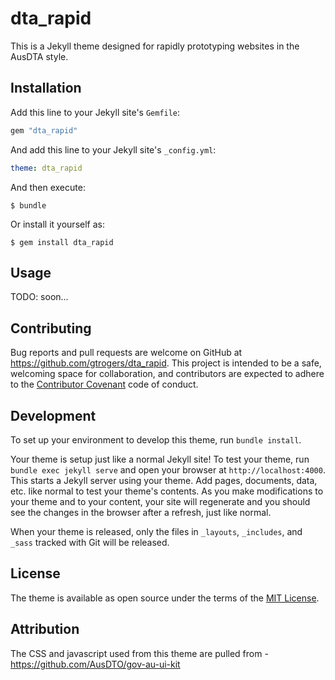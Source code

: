 ---
---
# dta_rapid

This is a Jekyll theme designed for rapidly prototyping websites in the AusDTA style.

## Installation

Add this line to your Jekyll site's `Gemfile`:

```ruby
gem "dta_rapid"
```

And add this line to your Jekyll site's `_config.yml`:

```yaml
theme: dta_rapid
```

And then execute:

    $ bundle

Or install it yourself as:

    $ gem install dta_rapid

## Usage

TODO: soon...

## Contributing

Bug reports and pull requests are welcome on GitHub at https://github.com/gtrogers/dta_rapid. This project is intended to be a safe, welcoming space for collaboration, and contributors are expected to adhere to the [Contributor Covenant](http://contributor-covenant.org) code of conduct.

## Development

To set up your environment to develop this theme, run `bundle install`.

Your theme is setup just like a normal Jekyll site! To test your theme, run `bundle exec jekyll serve` and open your browser at `http://localhost:4000`. This starts a Jekyll server using your theme. Add pages, documents, data, etc. like normal to test your theme's contents. As you make modifications to your theme and to your content, your site will regenerate and you should see the changes in the browser after a refresh, just like normal.

When your theme is released, only the files in `_layouts`, `_includes`, and `_sass` tracked with Git will be released.

## License

The theme is available as open source under the terms of the [MIT License](https://opensource.org/licenses/MIT).

## Attribution

The CSS and javascript used from this theme are pulled from - https://github.com/AusDTO/gov-au-ui-kit

